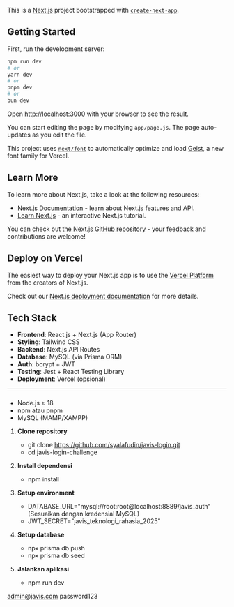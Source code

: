 This is a [Next.js](https://nextjs.org) project bootstrapped with [`create-next-app`](https://github.com/vercel/next.js/tree/canary/packages/create-next-app).

## Getting Started

First, run the development server:

```bash
npm run dev
# or
yarn dev
# or
pnpm dev
# or
bun dev
```

Open [http://localhost:3000](http://localhost:3000) with your browser to see the result.

You can start editing the page by modifying `app/page.js`. The page auto-updates as you edit the file.

This project uses [`next/font`](https://nextjs.org/docs/app/building-your-application/optimizing/fonts) to automatically optimize and load [Geist](https://vercel.com/font), a new font family for Vercel.

## Learn More

To learn more about Next.js, take a look at the following resources:

- [Next.js Documentation](https://nextjs.org/docs) - learn about Next.js features and API.
- [Learn Next.js](https://nextjs.org/learn) - an interactive Next.js tutorial.

You can check out [the Next.js GitHub repository](https://github.com/vercel/next.js) - your feedback and contributions are welcome!

## Deploy on Vercel

The easiest way to deploy your Next.js app is to use the [Vercel Platform](https://vercel.com/new?utm_medium=default-template&filter=next.js&utm_source=create-next-app&utm_campaign=create-next-app-readme) from the creators of Next.js.

Check out our [Next.js deployment documentation](https://nextjs.org/docs/app/building-your-application/deploying) for more details.


## Tech Stack

- **Frontend**: React.js + Next.js (App Router)
- **Styling**: Tailwind CSS
- **Backend**: Next.js API Routes
- **Database**: MySQL (via Prisma ORM)
- **Auth**: bcrypt + JWT
- **Testing**: Jest + React Testing Library
- **Deployment**: Vercel (opsional)

---

### 
- Node.js ≥ 18
- npm atau pnpm
- MySQL (MAMP/XAMPP)


1. **Clone repository**
   - git clone https://github.com/syalafudin/javis-login.git
   - cd javis-login-challenge

2. **Install dependensi**
   - npm install

3. **Setup environment**
   - DATABASE_URL="mysql://root:root@localhost:8889/javis_auth" (Sesuaikan dengan kredensial MySQL)
   - JWT_SECRET="javis_teknologi_rahasia_2025"

4. **Setup database**
   - npx prisma db push
   - npx prisma db seed

4. **Jalankan aplikasi**
   - npm run dev

admin@javis.com
password123